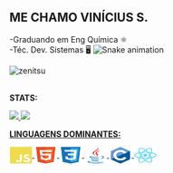 ## ME CHAMO VINÍCIUS S. 

-Graduando em Eng Química ⚛ <br>
-Téc. Dev. Sistemas 🖥️
  ![Snake animation](https://github.com/viniciussf20/viniciussf20/blob/output/github-contribution-grid-snake.svg)
<div>
<img height="150" widht="200" alt= "zenitsu" src="https://i.pinimg.com/originals/03/2f/76/032f7671ee8f77419464897cd5aa97f3.gif">
</div> <br>    

**STATS:**
<div>
<a href="https://github.com/viniciussf20">
<img height="180em" src="https://github-readme-stats.vercel.app/api/top-langs/?username=viniciussf20&layout=compact&langs_count=7&theme=dark"/>
<img height="180em" src="https://github-readme-stats.vercel.app/api?username=viniciussf20&show_icons=true&theme=dark&include_all_commits=true&count_private=true"/>
</div>

**LINGUAGENS DOMINANTES:**
<div style= "display: inline_block">
  <img align="center" alt="js" height="30" width="40" src="https://raw.githubusercontent.com/devicons/devicon/master/icons/javascript/javascript-plain.svg">
  <img align="center" alt="HTML" height="30" width="40" src="https://raw.githubusercontent.com/devicons/devicon/master/icons/html5/html5-original.svg">
  <img align="center" alt="CSS" height="30" width="40" src="https://raw.githubusercontent.com/devicons/devicon/master/icons/css3/css3-original.svg">
  <img align="center" alt="Java" height="30" width="40" src="https://raw.githubusercontent.com/devicons/devicon/ca28c779441053191ff11710fe24a9e6c23690d6/icons/java/java-original.svg">
  <img align="center" alt="c" height="30" width="40" src="https://raw.githubusercontent.com/devicons/devicon/ca28c779441053191ff11710fe24a9e6c23690d6/icons/c/c-original.svg">
  <img align="center" alt="React" height="30" width="40" src="https://raw.githubusercontent.com/devicons/devicon/master/icons/react/react-original.svg">
</div>

##
